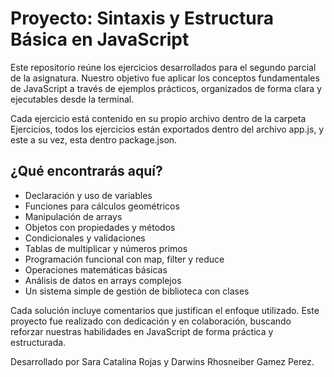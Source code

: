# Proyecto: Sintaxis y Estructura Básica en JavaScript

Este repositorio reúne los ejercicios desarrollados para el segundo parcial de la asignatura. Nuestro objetivo fue aplicar los conceptos fundamentales de JavaScript a través de ejemplos prácticos, organizados de forma clara y ejecutables desde la terminal.

Cada ejercicio está contenido en su propio archivo dentro de la carpeta Ejercicios, todos los ejercicios están exportados dentro del archivo app.js, y este a su vez, esta dentro package.json.

## ¿Qué encontrarás aquí?

- Declaración y uso de variables
- Funciones para cálculos geométricos
- Manipulación de arrays
- Objetos con propiedades y métodos
- Condicionales y validaciones
- Tablas de multiplicar y números primos
- Programación funcional con map, filter y reduce
- Operaciones matemáticas básicas
- Análisis de datos en arrays complejos
- Un sistema simple de gestión de biblioteca con clases

Cada solución incluye comentarios que justifican el enfoque utilizado. Este proyecto fue realizado con dedicación y en colaboración, buscando reforzar nuestras habilidades en JavaScript de forma práctica y estructurada.

Desarrollado por Sara Catalina Rojas y Darwins Rhosneiber Gamez Perez.
